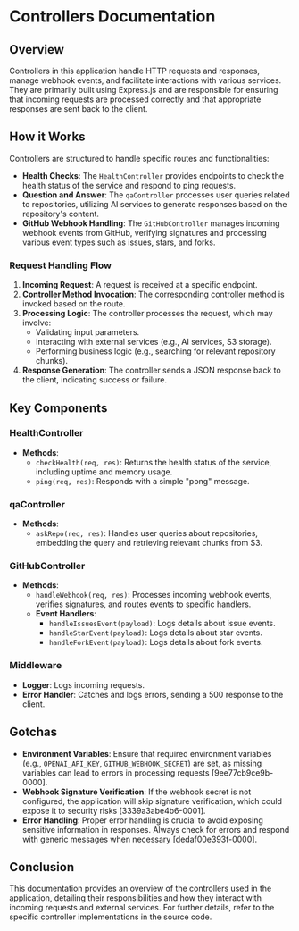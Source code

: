 # Controllers Documentation

## Overview
Controllers in this application handle HTTP requests and responses, manage webhook events, and facilitate interactions with various services. They are primarily built using Express.js and are responsible for ensuring that incoming requests are processed correctly and that appropriate responses are sent back to the client.

## How it Works
Controllers are structured to handle specific routes and functionalities:

- **Health Checks**: The `HealthController` provides endpoints to check the health status of the service and respond to ping requests.
- **Question and Answer**: The `qaController` processes user queries related to repositories, utilizing AI services to generate responses based on the repository's content.
- **GitHub Webhook Handling**: The `GitHubController` manages incoming webhook events from GitHub, verifying signatures and processing various event types such as issues, stars, and forks.

### Request Handling Flow
1. **Incoming Request**: A request is received at a specific endpoint.
2. **Controller Method Invocation**: The corresponding controller method is invoked based on the route.
3. **Processing Logic**: The controller processes the request, which may involve:
   - Validating input parameters.
   - Interacting with external services (e.g., AI services, S3 storage).
   - Performing business logic (e.g., searching for relevant repository chunks).
4. **Response Generation**: The controller sends a JSON response back to the client, indicating success or failure.

## Key Components

### HealthController
- **Methods**:
  - `checkHealth(req, res)`: Returns the health status of the service, including uptime and memory usage.
  - `ping(req, res)`: Responds with a simple "pong" message.

### qaController
- **Methods**:
  - `askRepo(req, res)`: Handles user queries about repositories, embedding the query and retrieving relevant chunks from S3.

### GitHubController
- **Methods**:
  - `handleWebhook(req, res)`: Processes incoming webhook events, verifies signatures, and routes events to specific handlers.
  - **Event Handlers**:
    - `handleIssuesEvent(payload)`: Logs details about issue events.
    - `handleStarEvent(payload)`: Logs details about star events.
    - `handleForkEvent(payload)`: Logs details about fork events.

### Middleware
- **Logger**: Logs incoming requests.
- **Error Handler**: Catches and logs errors, sending a 500 response to the client.

## Gotchas
- **Environment Variables**: Ensure that required environment variables (e.g., `OPENAI_API_KEY`, `GITHUB_WEBHOOK_SECRET`) are set, as missing variables can lead to errors in processing requests [9ee77cb9ce9b-0000].
- **Webhook Signature Verification**: If the webhook secret is not configured, the application will skip signature verification, which could expose it to security risks [3339a3abe4b6-0001].
- **Error Handling**: Proper error handling is crucial to avoid exposing sensitive information in responses. Always check for errors and respond with generic messages when necessary [dedaf00e393f-0000].

## Conclusion
This documentation provides an overview of the controllers used in the application, detailing their responsibilities and how they interact with incoming requests and external services. For further details, refer to the specific controller implementations in the source code.